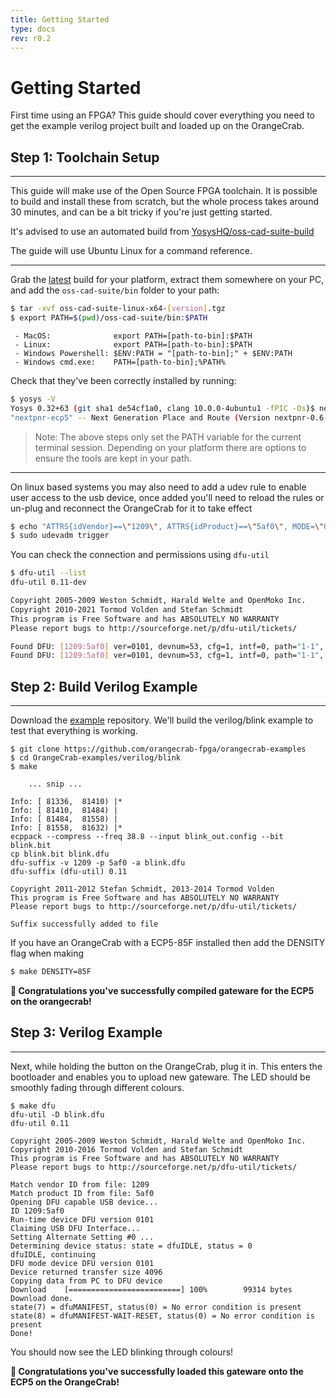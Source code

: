 ```yaml
---
title: Getting Started
type: docs
rev: r0.2
---
```


# Getting Started

First time using an FPGA? This guide should cover everything you need to get the example verilog project built and loaded up on the OrangeCrab.

## Step 1: Toolchain Setup
---

This guide will make use of the Open Source FPGA toolchain. It is possible to build and install these from scratch, but the whole process takes around 30 minutes, and can be a bit tricky if you're just getting started. 

It's advised to use an automated build from [YosysHQ/oss-cad-suite-build](https://github.com/YosysHQ/oss-cad-suite-build)

The guide will use Ubuntu Linux for a command reference.

---

Grab the [latest](https://github.com/YosysHQ/oss-cad-suite-build/releases/latest) build for your platform, extract them somewhere on your PC, and add the `oss-cad-suite/bin` folder to your path:

```bash
$ tar -xvf oss-cad-suite-linux-x64-[version].tgz
$ export PATH=$(pwd)/oss-cad-suite/bin:$PATH
```

```
 - MacOS:              export PATH=[path-to-bin]:$PATH
 - Linux:              export PATH=[path-to-bin]:$PATH
 - Windows Powershell: $ENV:PATH = "[path-to-bin];" + $ENV:PATH
 - Windows cmd.exe:    PATH=[path-to-bin];%PATH%
```

Check that they've been correctly installed by running:

```bash
$ yosys -V
Yosys 0.32+63 (git sha1 de54cf1a0, clang 10.0.0-4ubuntu1 -fPIC -Os)$ nextpnr-ecp5 -V
"nextpnr-ecp5" -- Next Generation Place and Route (Version nextpnr-0.6-46-ge08471df)
```

> Note: The above steps only set the PATH variable for the current terminal session. Depending on your platform there are options to ensure the tools are kept in your path. 

---

On linux based systems you may also need to add a udev rule to enable user access to the usb device, once added you'll need to reload the rules or un-plug and reconnect the OrangeCrab for it to take effect
```bash
$ echo "ATTRS{idVendor}==\"1209\", ATTRS{idProduct}==\"5af0\", MODE=\"0666\", GROUP=\"plugdev\", TAG+=\"uaccess\"" | sudo tee /etc/udev/rules.d/99-orangecrab.rules
$ sudo udevadm trigger
```

You can check the connection and permissions using `dfu-util`

```bash
$ dfu-util --list
dfu-util 0.11-dev

Copyright 2005-2009 Weston Schmidt, Harald Welte and OpenMoko Inc.
Copyright 2010-2021 Tormod Volden and Stefan Schmidt
This program is Free Software and has ABSOLUTELY NO WARRANTY
Please report bugs to http://sourceforge.net/p/dfu-util/tickets/

Found DFU: [1209:5af0] ver=0101, devnum=53, cfg=1, intf=0, path="1-1", alt=0, name="0x00080000 Bitstream", serial="UNKNOWN"
Found DFU: [1209:5af0] ver=0101, devnum=53, cfg=1, intf=0, path="1-1", alt=1, name="0x00100000 RISC-V Firmware", serial="UNKNOWN"
```

## Step 2: Build Verilog Example
---
Download the [example](https://github.com/orangecrab-fpga/orangecrab-examples) repository. We'll build the verilog/blink example to test that everything is working.
```
$ git clone https://github.com/orangecrab-fpga/orangecrab-examples
$ cd OrangeCrab-examples/verilog/blink
$ make

    ... snip ...

Info: [ 81336,  81410) |* 
Info: [ 81410,  81484) | 
Info: [ 81484,  81558) | 
Info: [ 81558,  81632) |* 
ecppack --compress --freq 38.8 --input blink_out.config --bit blink.bit
cp blink.bit blink.dfu
dfu-suffix -v 1209 -p 5af0 -a blink.dfu
dfu-suffix (dfu-util) 0.11

Copyright 2011-2012 Stefan Schmidt, 2013-2014 Tormod Volden
This program is Free Software and has ABSOLUTELY NO WARRANTY
Please report bugs to http://sourceforge.net/p/dfu-util/tickets/

Suffix successfully added to file
```

If you have an OrangeCrab with a ECP5-85F installed then add the DENSITY flag when making

```bash
$ make DENSITY=85F
```

**🥳 Congratulations you've successfully compiled gateware for the ECP5 on the orangecrab!**


## Step 3: Verilog Example
---

Next, while holding the button on the OrangeCrab, plug it in. This enters the bootloader and enables you to upload new gateware. 
The LED should be smoothly fading through different colours.

```
$ make dfu
dfu-util -D blink.dfu
dfu-util 0.11

Copyright 2005-2009 Weston Schmidt, Harald Welte and OpenMoko Inc.
Copyright 2010-2016 Tormod Volden and Stefan Schmidt
This program is Free Software and has ABSOLUTELY NO WARRANTY
Please report bugs to http://sourceforge.net/p/dfu-util/tickets/

Match vendor ID from file: 1209
Match product ID from file: 5af0
Opening DFU capable USB device...
ID 1209:5af0
Run-time device DFU version 0101
Claiming USB DFU Interface...
Setting Alternate Setting #0 ...
Determining device status: state = dfuIDLE, status = 0
dfuIDLE, continuing
DFU mode device DFU version 0101
Device returned transfer size 4096
Copying data from PC to DFU device
Download	[=========================] 100%        99314 bytes
Download done.
state(7) = dfuMANIFEST, status(0) = No error condition is present
state(8) = dfuMANIFEST-WAIT-RESET, status(0) = No error condition is present
Done!
```

You should now see the LED blinking through colours!

**🥳 Congratulations you've successfully loaded this gateware onto the ECP5 on the OrangeCrab!**
